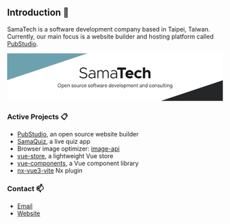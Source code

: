 ## Introduction :office:
SamaTech is a software development company based in Taipei, Taiwan. Currently, our main focus is a website builder and hosting platform called [PubStudio](https://pubstud.io).

![SamaTech banner](/assets/samatech_banner.jpg)

### Active Projects :clipboard:
- [PubStudio](https://github.com/pubstudio-builder), an open source website builder
- [SamaQuiz](https://github.com/samatechtw/samaquiz), a live quiz app
- Browser image optimizer: [image-api](https://github.com/sampullman/image-opt)
- [vue-store](https://github.com/samatechtw/vue-store), a lightweight Vue store
- [vue-components](https://github.com/samatechtw/vue-components), a Vue component library
- [nx-vue3-vite](https://github.com/samatechtw/nx-vue3-vite) Nx plugin

### Contact :mailbox:
- [Email](mailto:sam@samatech.tw)
- [Website](https://samatech.tw)
